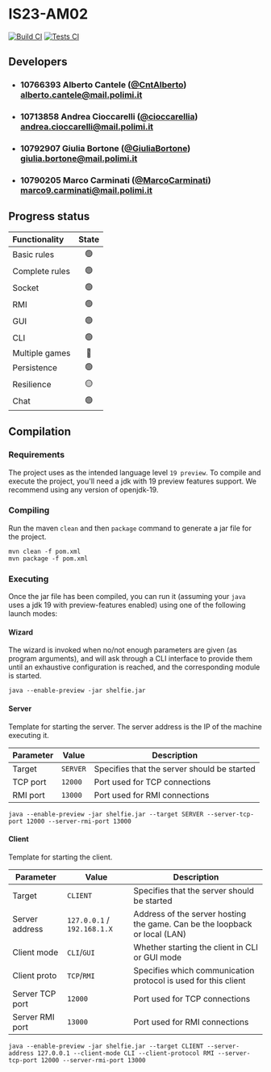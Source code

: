 # IS23-AM02

<p style="text-align: left;">
  <a href="https://github.com/cioccarellia/IS23-AM02/actions/workflows/build.yaml"><img src="https://github.com/cioccarellia/IS23-AM02/actions/workflows/build.yaml/badge.svg" alt="Build CI" /></a>
  <a href="https://github.com/cioccarellia/IS23-AM02/actions/workflows/tests.yaml"><img src="https://github.com/cioccarellia/IS23-AM02/actions/workflows/tests.yaml/badge.svg" alt="Tests CI" /></a>
</p>

## Developers

- ### 10766393    Alberto Cantele ([@CntAlberto](https://github.com/CntAlberto))<br>alberto.cantele@mail.polimi.it
- ### 10713858    Andrea Cioccarelli ([@cioccarellia](https://github.com/cioccarellia))<br>andrea.cioccarelli@mail.polimi.it
- ### 10792907    Giulia Bortone ([@GiuliaBortone](https://github.com/GiuliaBortone))<br>giulia.bortone@mail.polimi.it
- ### 10790205    Marco Carminati ([@MarcoCarminati](https://github.com/MarcoCarminati))<br>marco9.carminati@mail.polimi.it

## Progress status

| Functionality  | State |
|:---------------|:-----:|
| Basic rules    |  🟢   |
| Complete rules |  🟢   |
| Socket         |  🟢   |
| RMI            |  🟢   |
| GUI            |  🟢   |
| CLI            |  🟢   |
| Multiple games |  🔴   |
| Persistence    |  🟢   |
| Resilience     |  🟡   |
| Chat           |  🟢   |

## Compilation

### Requirements

The project uses as the intended language level `19 preview`.
To compile and execute the project, you'll need a jdk with 19 preview features support.
We recommend using any version of openjdk-19.

### Compiling

Run the maven `clean` and then `package` command to generate a jar file for the project.

```
mvn clean -f pom.xml
mvn package -f pom.xml
```

### Executing

Once the jar file has been compiled, you can run it (assuming your `java` uses a jdk 19 with preview-features enabled) using one of the following launch modes:


#### Wizard

The wizard is invoked when no/not enough parameters are given (as program arguments), and will ask through a CLI interface to provide them until an exhaustive configuration is reached, and the corresponding module is started.

```
java --enable-preview -jar shelfie.jar
```

#### Server

Template for starting the server. The server address is the IP of the machine executing it.

| Parameter | Value    | Description                                 |
|-----------|----------|---------------------------------------------|
| Target    | `SERVER` | Specifies that the server should be started |
| TCP port  | `12000`  | Port used for TCP connections               |
| RMI port  | `13000`  | Port used for RMI connections               |

```
java --enable-preview -jar shelfie.jar --target SERVER --server-tcp-port 12000 --server-rmi-port 13000
```

#### Client

Template for starting the client.

| Parameter       | Value                       | Description                                                                |
|-----------------|-----------------------------|----------------------------------------------------------------------------|
| Target          | `CLIENT`                    | Specifies that the server should be started                                |
| Server address  | `127.0.0.1` / `192.168.1.X` | Address of the server hosting the game. Can be the loopback or local (LAN) |
| Client mode     | `CLI`/`GUI`                 | Whether starting the client in CLI or GUI mode                             |
| Client proto    | `TCP`/`RMI`                 | Specifies which communication protocol is used for this client             |
| Server TCP port | `12000`                     | Port used for TCP connections                                              |
| Server RMI port | `13000`                     | Port used for RMI connections                                              |

```
java --enable-preview -jar shelfie.jar --target CLIENT --server-address 127.0.0.1 --client-mode CLI --client-protocol RMI --server-tcp-port 12000 --server-rmi-port 13000
```
